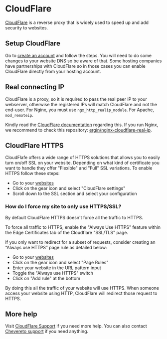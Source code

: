 # CloudFlare

[CloudFlare](https://en.wikipedia.org/wiki/CloudFlare) is a reverse proxy that is widely used to speed up and add security to websites.

## Setup CloudFlare

Go to [create an account](https://www.cloudflare.com/sign-up) and follow the steps. You will need to do some changes to your website DNS so be aware of that. Some hosting companies have partnerships with CloudFlare so in those cases you can enable CloudFlare directly from your hosting account.

## Real connecting IP

CloudFlare is a proxy, so it is required to pass the real peer IP to your webserver, otherwise the registered IPs will match CloudFlare and not the end-user. For Nginx, you must use `ngx_http_realip_module`. For Apache, `mod_remoteip`.

Kindly read the [CloudFlare documentation](https://support.cloudflare.com/hc/en-us/articles/200170786) regarding this. If you run Nginx, we recommend to check this repository: [ergin/nginx-cloudflare-real-ip](https://github.com/ergin/nginx-cloudflare-real-ip).

## CloudFlare HTTPS

CloudFlafe offers a wide range of HTTPS solutions that allows you to easily turn on/off SSL on your website. Depending on what kind of certificate you want to handle they offer "Flexible" and "Full" SSL variations. To enable HTTPS follow these steps:

- Go to your [websites](https://www.cloudflare.com/my-websites)
- Click on the gear icon and select "CloudFlare settings"
- Scroll down to the SSL section and select your configuration

### How do I force my site to only use HTTPS/SSL?

By default CloudFlare HTTPS doesn't force all the traffic to HTTPS.

To force all traffic to HTTPS, enable the "Always Use HTTPS" feature within the Edge Certificates tab of the Cloudflare "SSL/TLS" page.

If you only want to redirect for a subset of requests, consider creating an “Always use HTTPS” page rule as detailed below:

- Go to your [websites](https://www.cloudflare.com/my-websites)
- Click on the gear icon and select "Page Rules"
- Enter your website in the URL pattern input
- Toggle the "Always use HTTPS" switch
- Click on "Add rule" at the bottom

By doing this all the traffic of your website will use HTTPS. When someone access your website using HTTP, CloudFlare will redirect those request to HTTPS.

## More help

Visit [CloudFlare Support](https://support.cloudflare.com/) if you need more help. You can also contact [Chevereto support](https://chevereto.com/support) if you need anything.
